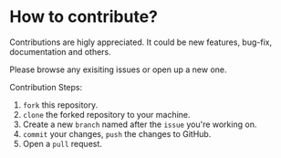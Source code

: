 # How to contribute?

Contributions are higly appreciated. It could be new features, bug-fix, documentation and others.

Please browse any exisiting issues or open up a new one.

Contribution Steps:

1. `fork` this repository.
1. `clone` the forked repository to your machine.
1. Create a new `branch` named after the `issue` you're working on.
1. `commit` your changes, `push` the changes to GitHub.
1. Open a `pull` request.
